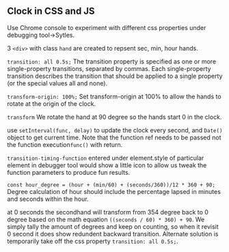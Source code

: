 ## Clock in CSS and JS

Use Chrome console to experiment with different css properties under debugging tool->Sytles.

3 `<div>` with class `hand` are created to repsent sec, min, hour hands. 

`transition: all 0.5s;`
The transition property is specified as one or more single-property transitions, separated by commas. Each single-property transition describes the transition that should be applied to a single property (or the special values all and none). 

`transform-origin: 100%;` 
Set transform-origin at 100% to allow the hands to rotate at the origin of the clock. 

`transform`
We rotate the hand at 90 degree so the hands start 0 in the clock. 

use `setInterval(func, delay)` to update the clock every second, and `Date()` object to get current time. Note that the function ref needs to be passed not the function execution`func()` with return. 

`transition-timing-function` entered under element.style of particular element in debugger tool would show a little icon to allow us tweak the function parameters to produce fun results.

`const hour_degree = (hour + (min/60) + (seconds/360))/12 * 360 + 90;` Degree calculation of hour should include the percentage lapsed in minutes and seconds within the hour. 

at 0 seconds the secondhand will transform from 354 degree back to 0 degree based on the math equation `((seconds / 60) * 360) + 90`. We simply tally the amount of degrees and keep on counting, so when it revisit 0 second it does show redundent backward transition. Alternate solution is temporarily take off the css property `transition: all 0.5s;`. 






